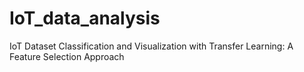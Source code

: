 # IoT_data_analysis
IoT Dataset Classification and Visualization with Transfer Learning: A Feature Selection Approach
